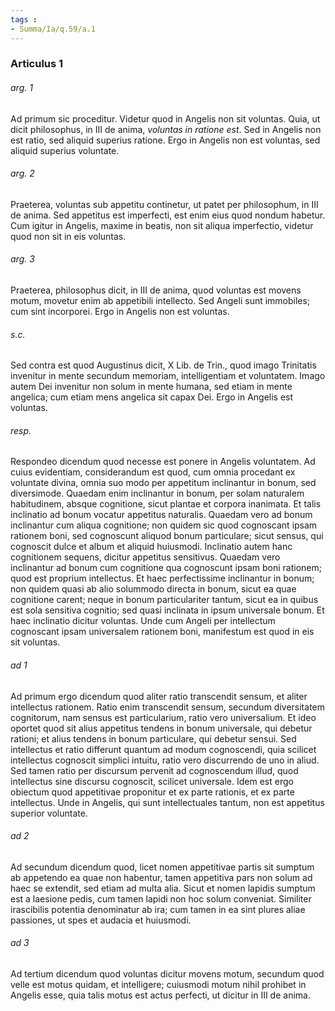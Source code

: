 ```yaml
---
tags : 
- Summa/Ia/q.59/a.1
---
```


### Articulus 1

###### arg. 1
Ad primum sic proceditur. Videtur quod in Angelis non sit voluntas. Quia, ut dicit philosophus, in III de anima, *voluntas in ratione est*. Sed in Angelis non est ratio, sed aliquid superius ratione. Ergo in Angelis non est voluntas, sed aliquid superius voluntate.

###### arg. 2
Praeterea, voluntas sub appetitu continetur, ut patet per philosophum, in III de anima. Sed appetitus est imperfecti, est enim eius quod nondum habetur. Cum igitur in Angelis, maxime in beatis, non sit aliqua imperfectio, videtur quod non sit in eis voluntas.

###### arg. 3
Praeterea, philosophus dicit, in III de anima, quod voluntas est movens motum, movetur enim ab appetibili intellecto. Sed Angeli sunt immobiles; cum sint incorporei. Ergo in Angelis non est voluntas.

###### s.c.
Sed contra est quod Augustinus dicit, X Lib. de Trin., quod imago Trinitatis invenitur in mente secundum memoriam, intelligentiam et voluntatem. Imago autem Dei invenitur non solum in mente humana, sed etiam in mente angelica; cum etiam mens angelica sit capax Dei. Ergo in Angelis est voluntas.

###### resp.
Respondeo dicendum quod necesse est ponere in Angelis voluntatem. Ad cuius evidentiam, considerandum est quod, cum omnia procedant ex voluntate divina, omnia suo modo per appetitum inclinantur in bonum, sed diversimode. Quaedam enim inclinantur in bonum, per solam naturalem habitudinem, absque cognitione, sicut plantae et corpora inanimata. Et talis inclinatio ad bonum vocatur appetitus naturalis. Quaedam vero ad bonum inclinantur cum aliqua cognitione; non quidem sic quod cognoscant ipsam rationem boni, sed cognoscunt aliquod bonum particulare; sicut sensus, qui cognoscit dulce et album et aliquid huiusmodi. Inclinatio autem hanc cognitionem sequens, dicitur appetitus sensitivus. Quaedam vero inclinantur ad bonum cum cognitione qua cognoscunt ipsam boni rationem; quod est proprium intellectus. Et haec perfectissime inclinantur in bonum; non quidem quasi ab alio solummodo directa in bonum, sicut ea quae cognitione carent; neque in bonum particulariter tantum, sicut ea in quibus est sola sensitiva cognitio; sed quasi inclinata in ipsum universale bonum. Et haec inclinatio dicitur voluntas. Unde cum Angeli per intellectum cognoscant ipsam universalem rationem boni, manifestum est quod in eis sit voluntas.

###### ad 1
Ad primum ergo dicendum quod aliter ratio transcendit sensum, et aliter intellectus rationem. Ratio enim transcendit sensum, secundum diversitatem cognitorum, nam sensus est particularium, ratio vero universalium. Et ideo oportet quod sit alius appetitus tendens in bonum universale, qui debetur rationi; et alius tendens in bonum particulare, qui debetur sensui. Sed intellectus et ratio differunt quantum ad modum cognoscendi, quia scilicet intellectus cognoscit simplici intuitu, ratio vero discurrendo de uno in aliud. Sed tamen ratio per discursum pervenit ad cognoscendum illud, quod intellectus sine discursu cognoscit, scilicet universale. Idem est ergo obiectum quod appetitivae proponitur et ex parte rationis, et ex parte intellectus. Unde in Angelis, qui sunt intellectuales tantum, non est appetitus superior voluntate.

###### ad 2
Ad secundum dicendum quod, licet nomen appetitivae partis sit sumptum ab appetendo ea quae non habentur, tamen appetitiva pars non solum ad haec se extendit, sed etiam ad multa alia. Sicut et nomen lapidis sumptum est a laesione pedis, cum tamen lapidi non hoc solum conveniat. Similiter irascibilis potentia denominatur ab ira; cum tamen in ea sint plures aliae passiones, ut spes et audacia et huiusmodi.

###### ad 3
Ad tertium dicendum quod voluntas dicitur movens motum, secundum quod velle est motus quidam, et intelligere; cuiusmodi motum nihil prohibet in Angelis esse, quia talis motus est actus perfecti, ut dicitur in III de anima.

